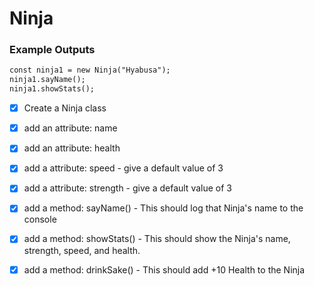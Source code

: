 # Ninja
### Example Outputs
```md
const ninja1 = new Ninja("Hyabusa");
ninja1.sayName();
ninja1.showStats();
````

- [x] Create a Ninja class

- [x] add an attribute: name

- [x] add an attribute: health

- [x] add a attribute: speed - give a default value of 3

- [x] add a attribute: strength - give a default value of 3

- [x] add a method: sayName() - This should log that Ninja's name to the console

- [x] add a method: showStats() - This should show the Ninja's name, strength, speed, and health.

- [x] add a method: drinkSake() - This should add +10 Health to the Ninja